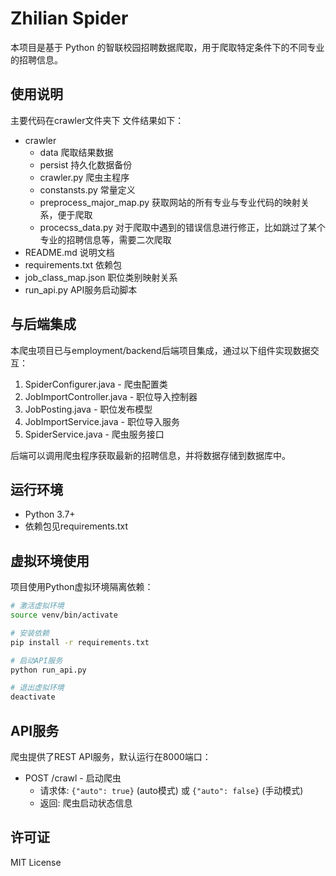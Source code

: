 # Zhilian Spider

本项目是基于 Python 的智联校园招聘数据爬取，用于爬取特定条件下的不同专业的招聘信息。

## 使用说明
主要代码在crawler文件夹下
文件结果如下：

- crawler
  - data 爬取结果数据
  - persist 持久化数据备份
  - crawler.py 爬虫主程序
  - constansts.py 常量定义
  - preprocess_major_map.py 获取网站的所有专业与专业代码的映射关系，便于爬取
  - procecss_data.py 对于爬取中遇到的错误信息进行修正，比如跳过了某个专业的招聘信息等，需要二次爬取
- README.md 说明文档
- requirements.txt 依赖包
- job_class_map.json 职位类别映射关系
- run_api.py API服务启动脚本

## 与后端集成
本爬虫项目已与employment/backend后端项目集成，通过以下组件实现数据交互：

1. SpiderConfigurer.java - 爬虫配置类
2. JobImportController.java - 职位导入控制器
3. JobPosting.java - 职位发布模型
4. JobImportService.java - 职位导入服务
5. SpiderService.java - 爬虫服务接口

后端可以调用爬虫程序获取最新的招聘信息，并将数据存储到数据库中。

## 运行环境
- Python 3.7+
- 依赖包见requirements.txt

## 虚拟环境使用
项目使用Python虚拟环境隔离依赖：

```bash
# 激活虚拟环境
source venv/bin/activate

# 安装依赖
pip install -r requirements.txt

# 启动API服务
python run_api.py

# 退出虚拟环境
deactivate
```

## API服务
爬虫提供了REST API服务，默认运行在8000端口：

- POST /crawl - 启动爬虫
  - 请求体: `{"auto": true}` (auto模式) 或 `{"auto": false}` (手动模式)
  - 返回: 爬虫启动状态信息

## 许可证

MIT License
